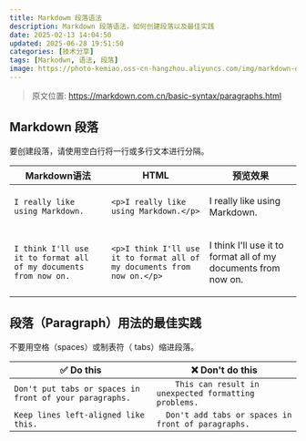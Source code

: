 ```yaml
---
title: Markdowm 段落语法
description: Markdown 段落语法，如何创建段落以及最佳实践
date: 2025-02-13 14:04:50
updated: 2025-06-28 19:51:50
categories: [技术分享]
tags: [Markodwn, 语法, 段落]
image: https://photo-kemiao.oss-cn-hangzhou.aliyuncs.com/img/markdown-duanluo.webp-ys
---
```


> 原文位置: https://markdown.com.cn/basic-syntax/paragraphs.html

## Markdown 段落
要创建段落，请使用空白行将一行或多行文本进行分隔。

|Markdown语法|HTML|预览效果|
|---|---|---|
|`I really like using Markdown.`|`<p>I really like using Markdown.</p>`|<p>I really like using Markdown.</p>|
|`I think I'll use it to format all of my documents from now on.`|`<p>I think I'll use it to format all of my documents from now on.</p>`|<p>I think I'll use it to format all of my documents from now on.</p>|

## 段落（Paragraph）用法的最佳实践
不要用空格（spaces）或制表符（ tabs）缩进段落。

|✅  Do this|❌  Don't do this|
|---|---|
|`Don't put tabs or spaces in front of your paragraphs.`|`    This can result in unexpected formatting problems.`|
|`Keep lines left-aligned like this.`|`  Don't add tabs or spaces in front of paragraphs.`|